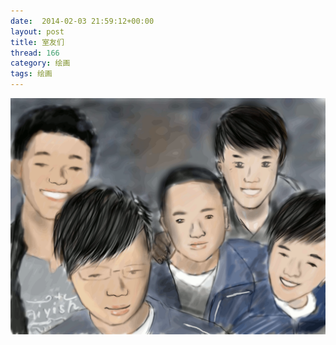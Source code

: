 ```yaml
---
date:  2014-02-03 21:59:12+00:00
layout: post
title: 室友们
thread: 166
category: 绘画
tags: 绘画 
---
```

<div id="draw"><img src="/media/draw/image/2014-02-03-02.gif"></img></div>
